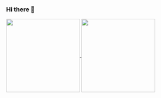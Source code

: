 ### Hi there 👋

<a href="https://github.com/alexandre-queiroz">
  <img height=200 align="center" src="https://github-readme-stats.vercel.app/api?username=alexandre-queiroz&count_private=true&theme=dracula" />
</a>
<a href="https://github.com/alexandre-queiroz">
  <img height=200 align="center" src="https://github-readme-stats.vercel.app/api/top-langs?username=alexandre-queiroz&layout=compact&langs_count=8&card_width=320&theme=dracula" />
</a>

<!--
**alexandre-queiroz/alexandre-queiroz** is a ✨ _special_ ✨ repository because its `README.md` (this file) appears on your GitHub profile.

Here are some ideas to get you started:

- 🔭 I’m currently working on ...
- 🌱 I’m currently learning ...
- 👯 I’m looking to collaborate on ...
- 🤔 I’m looking for help with ...
- 💬 Ask me about ...
- 📫 How to reach me: ...
- 😄 Pronouns: ...
- ⚡ Fun fact: ...
-->
